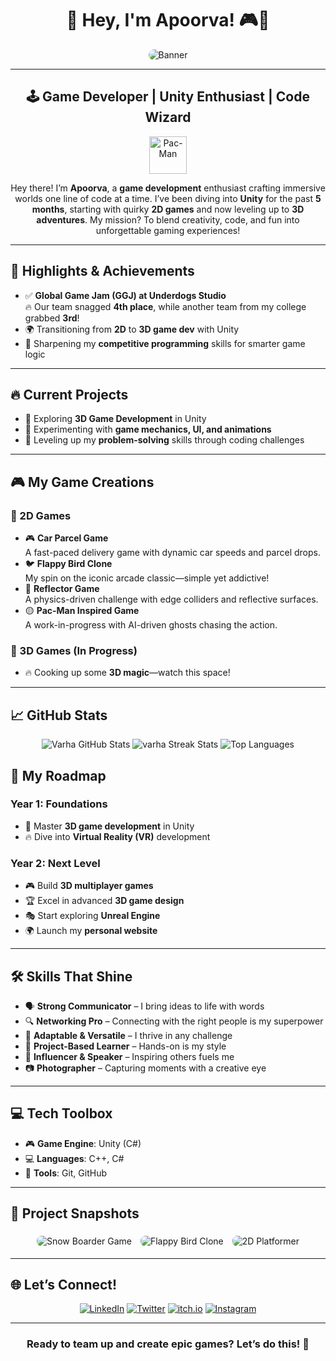# <h1 align="center"> 👾 Hey, I'm Apoorva! 🎮🚀 </h1>

<p align="center">
  <img src="https://wallpapercave.com/wp/MUW4Dh6.jpg?text=My+Game+Development+Adventure" alt="Banner" style="border-radius: 10px;"/>
</p>

---

<h2 align="center"> 🕹️ Game Developer | Unity Enthusiast | Code Wizard </h2>

<p align="center">
  <img src="https://upload.wikimedia.org/wikipedia/commons/2/23/Pacman.gif" width="60" alt="Pac-Man"/>
</p>

<p align="center">
  Hey there! I’m <b>Apoorva</b>, a <b>game development</b> enthusiast crafting immersive worlds one line of code at a time. I’ve been diving into <b>Unity</b> for the past <b>5 months</b>, starting with quirky <b>2D games</b> and now leveling up to <b>3D adventures</b>. My mission? To blend creativity, code, and fun into unforgettable gaming experiences!
</p>

---

## 🌟 Highlights & Achievements

- ✅ **Global Game Jam (GGJ) at Underdogs Studio**  
  🔥 Our team snagged <b>4th place</b>, while another team from my college grabbed <b>3rd</b>!  
- 🌍 Transitioning from <b>2D</b> to <b>3D game dev</b> with Unity  
- 🧠 Sharpening my <b>competitive programming</b> skills for smarter game logic  

---

## 🔥 Current Projects

- 🚀 Exploring <b>3D Game Development</b> in Unity  
- 🎨 Experimenting with <b>game mechanics, UI, and animations</b>  
- 🎯 Leveling up my <b>problem-solving</b> skills through coding challenges  

---

## 🎮 My Game Creations

### 🌟 2D Games
- 🎮 **Car Parcel Game**  
  A fast-paced delivery game with dynamic car speeds and parcel drops.  
- 🐦 **Flappy Bird Clone**  
  My spin on the iconic arcade classic—simple yet addictive!  
- 🔄 **Reflector Game**  
  A physics-driven challenge with edge colliders and reflective surfaces.  
- 🟡 **Pac-Man Inspired Game**  
  A work-in-progress with AI-driven ghosts chasing the action.  

### 🚀 3D Games (In Progress)
- 🔥 Cooking up some <b>3D magic</b>—watch this space!  

---

## 📈 GitHub Stats

<p align="center">
  <img src="https://github-readme-stats.vercel.app/api?username=varha&show_icons=true&theme=radical" alt="Varha  GitHub Stats"/>
  <img src="https://github-readme-streak-stats.herokuapp.com/?user=varha&theme=radical" alt="varha Streak Stats"/>
  <img src="https://github-readme-stats.vercel.app/api/top-langs/?username=varha&layout=compact&theme=radical" alt="Top Languages"/>
</p>




## 🚀 My Roadmap

### **Year 1: Foundations**
- 📌 Master <b>3D game development</b> in Unity  
- 🔥 Dive into <b>Virtual Reality (VR)</b> development  

### **Year 2: Next Level**
- 🎮 Build <b>3D multiplayer games</b>  
- 🏆 Excel in advanced <b>3D game design</b>  
- 🎭 Start exploring <b>Unreal Engine</b>  
- 🌍 Launch my <b>personal website</b>  

---

## 🛠️ Skills That Shine

- 🗣️ <b>Strong Communicator</b> – I bring ideas to life with words  
- 🔍 <b>Networking Pro</b> – Connecting with the right people is my superpower  
- 🔄 <b>Adaptable & Versatile</b> – I thrive in any challenge  
- 🎯 <b>Project-Based Learner</b> – Hands-on is my style  
- 🚀 <b>Influencer & Speaker</b> – Inspiring others fuels me  
- 📷 <b>Photographer</b> – Capturing moments with a creative eye  

---

## 💻 Tech Toolbox

- 🎮 <b>Game Engine</b>: Unity (C#)  
- 💻 <b>Languages</b>: C++, C#  
- 🚀 <b>Tools</b>: Git, GitHub  

---

## 📸 Project Snapshots

<p align="center">
  <img src="https://img.itch.zone/aW1nLzc0OTkyNjAuanBn/original/89xo38.jpg?text=Car+Parcel+Game" alt="Snow Boarder Game" style="border-radius: 8px; margin: 5px;"/>
  <img src="https://cdn.oneesports.id/cdn-data/wp-content/uploads/sites/2/2019/05/Flappy-Bird.jpg" alt="Flappy Bird Clone" style="border-radius: 8px; margin: 5px;"/>
  <img src="https://img.itch.zone/aW1hZ2UvMzM0MTY3MS8xOTk0OTAyMy5wbmc=/original/oBcFgZ.png?text=3D+Game+(WIP)" alt="2D Platformer" style="border-radius: 8px; margin: 5px;"/>
</p>


---

## 🌐 Let’s Connect!

<p align="center">
  <a href="https://www.linkedin.com/in/apoorva-game-dev/"><img src="https://img.shields.io/badge/LinkedIn-0077B5?style=for-the-badge&logo=linkedin&logoColor=white" alt="LinkedIn"/></a>
  <a href="https://twitter.com/apoorva_dev"><img src="https://img.shields.io/badge/Twitter-1DA1F2?style=for-the-badge&logo=twitter&logoColor=white" alt="Twitter"/></a>
  <a href="https://apoorva.itch.io/"><img src="https://img.shields.io/badge/itch.io-FA5C5C?style=for-the-badge&logo=itch.io&logoColor=white" alt="itch.io"/></a>
  <a href="https://www.instagram.com/apoorva_photography/"><img src="https://img.shields.io/badge/Instagram-E4405F?style=for-the-badge&logo=instagram&logoColor=white" alt="Instagram"/></a>
</p>

---

<h3 align="center"> Ready to team up and create epic games? Let’s do this! 🚀 </h3>
